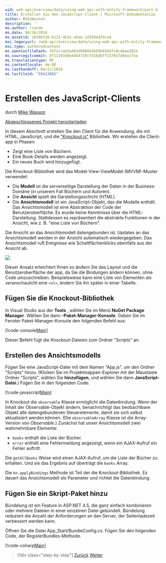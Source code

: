 ```yaml
---
uid: web-api/overview/data/using-web-api-with-entity-framework/part-6
title: Erstellen Sie den JavaScript-Client | Microsoft-Dokumentation
author: MikeWasson
description: ''
ms.author: riande
ms.date: 06/16/2014
ms.assetid: 20360326-b123-4b1e-abae-1d350edf4ce4
msc.legacyurl: /web-api/overview/data/using-web-api-with-entity-framework/part-6
msc.type: authoredcontent
ms.openlocfilehash: 74f2cc4e5e401d690042b05b028dfc0c46ae282a
ms.sourcegitcommit: 0f1119340e4464720cfd16d0ff15764746ea1fea
ms.translationtype: MT
ms.contentlocale: de-DE
ms.lasthandoff: 04/17/2019
ms.locfileid: "59413892"
---
```

# <a name="create-the-javascript-client"></a>Erstellen des JavaScript-Clients

durch [Mike Wasson](https://github.com/MikeWasson)

[Abgeschlossenes Projekt herunterladen](https://github.com/MikeWasson/BookService)

In diesem Abschnitt erstellen Sie den Client für die Anwendung, die mit HTML, JavaScript, und die ["Knockout.js"](http://knockoutjs.com/) Bibliothek. Wir erstellen die Client-app in Phasen:

- Zeigt eine Liste von Büchern.
- Eine Book-Details werden angezeigt.
- Ein neues Buch wird hinzugefügt.

Die Knockout-Bibliothek wird das Model-View-ViewModel (MVVM)-Muster verwendet:

- Die **Modell** ist die serverseitige Darstellung der Daten in der Business-Domäne (in unserem Fall Büchern und Autoren).
- Die **Ansicht** spielt die Darstellungsschicht (HTML).
- Die **Ansichtsmodell** ist ein JavaScript-Objekt, das die Modelle enthält. Das Ansichtsmodell ist eine Abstraktion der Code der Benutzeroberfläche. Es wurde keine Kenntnisse über die HTML-Darstellung. Stattdessen es repräsentiert die abstrakte Funktionen in der Ansicht, wie z. B. &quot;eine Liste von Büchern&quot;.

Die Ansicht an das Ansichtsmodell datengebunden ist. Updates an das Ansichtsmodell werden in der Ansicht automatisch wiedergegeben. Das Ansichtsmodell ruft Ereignisse wie Schaltflächenklicks ebenfalls aus der Ansicht ab.

![](part-6/_static/image1.png)

Dieser Ansatz erleichtert Ihnen so ändern Sie das Layout und die Benutzeroberfläche der app, da Sie die Bindungen ändern können, ohne Code umzuschreiben. Beispielsweise kann eine Liste von Elementen als veranschaulicht eine `<ul>`, ändern Sie ihn später in einer Tabelle.

## <a name="add-the-knockout-library"></a>Fügen Sie die Knockout-Bibliothek

In Visual Studio aus der **Tools** , wählen Sie im Menü **NuGet Package Manager**. Wählen Sie dann **-Paket-Manager-Konsole**. Geben Sie im Fenster Paket-Manager-Konsole den folgenden Befehl aus:

[!code-console[Main](part-6/samples/sample1.cmd)]

Dieser Befehl fügt die Knockout-Dateien zum Ordner "Scripts" an.

## <a name="create-the-view-model"></a>Erstellen des Ansichtsmodells

Fügen Sie eine JavaScript-Datei mit dem Namen "App.js", um den Ordner "Scripts" hinzu. (Klicken Sie im Projektmappen-Explorer mit der Maustaste Ordner "Scripts", wählen Sie **hinzufügen**, und wählen Sie dann **JavaScript-Datei**.) Fügen Sie in den folgenden Code:

[!code-javascript[Main](part-6/samples/sample2.js)]

In Knockout die `observable` Klasse ermöglicht die Datenbindung. Wenn der Inhalt der Observable-Objekt ändern, benachrichtigt das beobachtbare Objekt alle datengebundenen Steuerelemente, damit sie sich selbst aktualisiert werden können. (Die `observableArray` Klasse ist die Array-Version von *Observable*.) Zunächst hat unser Ansichtsmodell zwei wahrnehmbare Elemente:

- `books` enthält die Liste der Bücher.
- `error` enthält eine Fehlermeldung angezeigt, wenn ein AJAX-Aufruf ein Fehler auftritt.

Die `getAllBooks` Weise wird einen AJAX-Aufruf, um die Liste der Bücher zu erhalten. Und sie das Ergebnis auf überträgt die `books` Array.

Die `ko.applyBindings` Methode ist Teil der die Knockout-Bibliothek. Es dauert das Ansichtsmodell als Parameter und richtet die Datenbindung.

## <a name="add-a-script-bundle"></a>Fügen Sie ein Skript-Paket hinzu

Bündelung ist ein Feature in ASP.NET 4.5, die ganz einfach kombinieren oder mehrere Dateien in einer einzelnen Datei gebündelt. Bündelung reduziert die Anzahl der Anforderungen an den Server, der Seitenladezeit verbessert werden kann.

Öffnen Sie die Datei App\_Start/BundleConfig.cs. Fügen Sie den folgenden Code, der RegisterBundles-Methode.

[!code-csharp[Main](part-6/samples/sample3.cs)]

> [!div class="step-by-step"]
> [Zurück](part-5.md)
> [Weiter](part-7.md)
